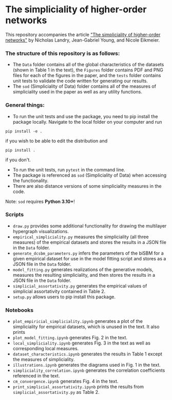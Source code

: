 # The simpliciality of higher-order networks

This repository accompanies the article ["The simpliciality of higher-order networks"](https://doi.org/10.1140/epjds/s13688-024-00458-1) by Nicholas Landry, Jean-Gabriel Young, and Nicole Eikmeier.

### The structure of this repository is as follows:
* The `Data` folder contains all of the global characteristics of the datasets (shown in Table 1 in the text), the `Figures` folder contains PDF and PNG files for each of the figures in the paper, and the `tests` folder contains unit tests to validate the code written for generating our results.
* The `sod` (Simpliciality of Data) folder contains all of the measures of simpliciality used in the paper as well as any utility functions.

### General things:
* To run the unit tests and use the package, you need to pip install the package locally. Navigate to the local folder on your computer and run
```
pip install -e .
```
if you wish to be able to edit the distribution and
```
pip install .
```
if you don't.
* To run the unit tests, run `pytest` in the command line.
* The package is referenced as `sod` (Simpliciality of Data) when accessing the functionality.
* There are also distance versions of some simpliciality measures in the code.

Note: `sod` requires **Python 3.10+**!

### Scripts
* `draw.py` provides some additional functionality for drawing the multilayer hypergraph visualizations.
* `empirical_simpliciality.py` measures the simpliciality (all three measures) of the empirical datasets and stores the results in a JSON file in the `Data` folder.
* `generate_dcsbm_parameters.py` infers the parameters of the biSBM for a given empirical dataset for use in the model fitting script and stores as a JSON file in the `Data` folder.
* `model_fitting.py` generates realizations of the generative models, measures the resulting simpliciality, and then stores the results in a JSON file in the `Data` folder.
* `simplicial_assortativity.py` generates the empirical values of simplicial assortativity contained in Table 2.
* `setup.py` allows users to pip install this package.

### Notebooks
* `plot_empiricial_simpliciality.ipynb` generates a plot of the simpliciality for empirical datasets, which is unused in the text. It also prints 
* `plot_model_fitting.ipynb` generates Fig. 2 in the text.
* `local_simpliciality.ipynb` generates Fig. 3 in the text as well as corresponding local measures.
* `dataset_characteristics.ipynb` generates the results in Table 1 except the measures of simpliciality.
* `illustrations.ipynb` generates the diagrams used in Fig. 1 in the text.
* `simpliciality_correlation.ipynb` generates the correlation coefficients referenced in the text.
* `cm_convergence.ipynb` generates Fig. 4 in the text.
* `print_simplicial_assortativity.ipynb` prints the results from `simplicial_assortativity.py` as Table 2.
